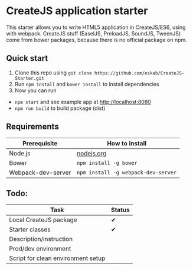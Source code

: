 # CreateJS application starter

This starter allows you to write HTML5 application in CreateJS/ES6, using with webpack. CreateJS stuff (EaselJS, PreloadJS, SoundJS, TweenJS) come from bower packages, because there is no official package on npm.

## Quick start

1. Clone this repo using `git clone https://github.com/eskab/CreateJS-Starter.git`
2. Run `npm install` and `bower install` to install dependencies
3. Now you can run
  - `npm start` and see example app at <http://localhost:8080>
  - `npm run build` to build package (dist)

## Requirements

Prerequisite       | How to install
------------------ | -----------------------------------
Node.js            | [nodejs.org](http://nodejs.org/)
Bower              | `npm install -g bower`
Webpack-dev-server | `npm install -g webpack-dev-server`

## Todo:

Task                               | Status
---------------------------------- | ------
Local CreateJS package             | ✔
Starter classes                    | ✔
Description/instruction            |
Prod/dev environment               |
Script for clean environment setup |
